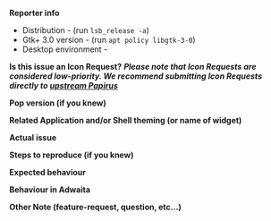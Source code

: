 **Reporter info**

 * Distribution - (run ```lsb_release -a```)
 * Gtk+ 3.0 version - (run ```apt policy libgtk-3-0```)
 * Desktop environment - 

**Is this issue an Icon Request?**
*****Please note that Icon Requests are considered low-priority. We recommend submitting Icon Requests directly to [upstream Papirus](https://github.com/PapirusDevelopmentTeam/papirus-icon-theme/issues)*****


**Pop version (if you knew)**



**Related Application and/or Shell theming (or name of widget)**



**Actual issue**



**Steps to reproduce (if you knew)**



**Expected behaviour**



**Behaviour in Adwaita**



**Other Note (feature-request, question, etc...)**


